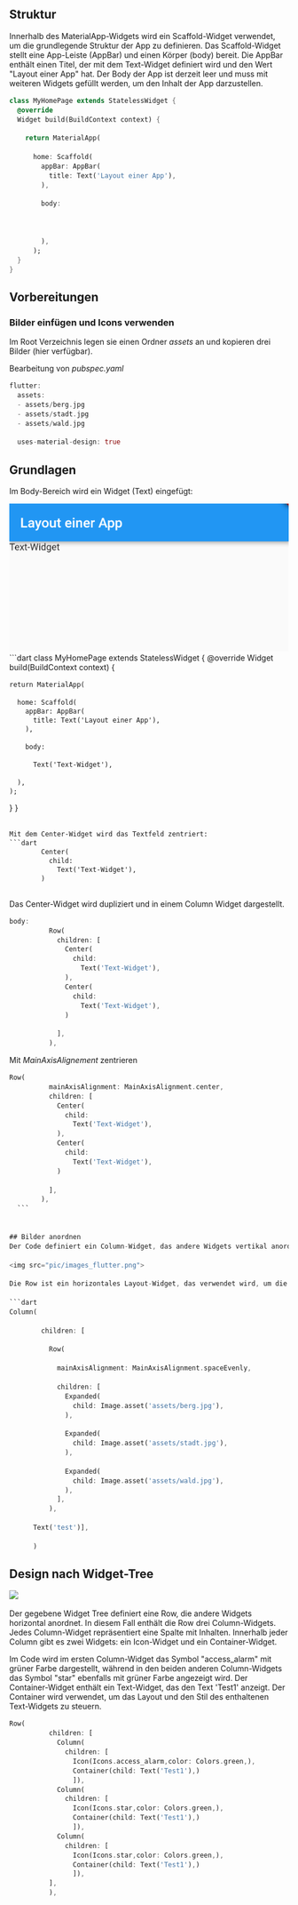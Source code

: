 

## Struktur
Innerhalb des MaterialApp-Widgets wird ein Scaffold-Widget verwendet, um die grundlegende Struktur der App zu definieren. Das Scaffold-Widget stellt eine App-Leiste (AppBar) und einen Körper (body) bereit. Die AppBar enthält einen Titel, der mit dem Text-Widget definiert wird und den Wert "Layout einer App" hat. Der Body der App ist derzeit leer und muss mit weiteren Widgets gefüllt werden, um den Inhalt der App darzustellen.

```dart
class MyHomePage extends StatelessWidget {
  @override
  Widget build(BuildContext context) {
    
    return MaterialApp(
      
      home: Scaffold(
        appBar: AppBar(
          title: Text('Layout einer App'),
        ),
        
        body:
        
        

        ),
      );
  }
}

```

## Vorbereitungen
### Bilder einfügen und Icons verwenden
Im Root Verzeichnis legen sie einen Ordner *assets* an und kopieren drei Bilder (hier verfügbar).

Bearbeitung von *pubspec.yaml*
```dart
flutter:
  assets:
  - assets/berg.jpg
  - assets/stadt.jpg
  - assets/wald.jpg

  uses-material-design: true
```

## Grundlagen
Im Body-Bereich wird ein Widget (Text) eingefügt:

<img src="pic/g1.png">
```dart
class MyHomePage extends StatelessWidget {
  @override
  Widget build(BuildContext context) {
    
    return MaterialApp(
      
      home: Scaffold(
        appBar: AppBar(
          title: Text('Layout einer App'),
        ),
        
        body:
        
          Text('Text-Widget'),

      ),
    );
  }
}
```

Mit dem Center-Widget wird das Textfeld zentriert:
```dart
        Center(
          child: 
            Text('Text-Widget'),
        )
  
```

Das Center-Widget wird dupliziert und in einem Column Widget dargestellt.

```dart
body:
          Row(
            children: [
              Center(
                child: 
                  Text('Text-Widget'),
              ),
              Center(
                child: 
                  Text('Text-Widget'),
              )

            ],
          ),
   ```
   
  Mit *MainAxisAlignement* zentrieren
  
  ```dart
  Row(
            mainAxisAlignment: MainAxisAlignment.center,
            children: [
              Center(
                child: 
                  Text('Text-Widget'),
              ),
              Center(
                child: 
                  Text('Text-Widget'),
              )

            ],
          ),
    ```
   

## Bilder anordnen
Der Code definiert ein Column-Widget, das andere Widgets vertikal anordnet. Es enthält zwei Hauptkomponenten: eine Row und einen Text.

<img src="pic/images_flutter.png">

Die Row ist ein horizontales Layout-Widget, das verwendet wird, um die Bilder nebeneinander anzuordnen. Es enthält drei Expanded-Widgets, die jeweils ein Bild darstellen. Das Attribut "mainAxisAlignment" wird auf "spaceEvenly" gesetzt, was bedeutet, dass der verfügbare Platz gleichmäßig zwischen den Kindern der Row aufgeteilt wird. Dadurch werden die Bilder mit gleichem Abstand zueinander platziert. Jedes Expanded-Widget enthält ein Image-Widget, das ein Bild aus den angegebenen Dateipfaden anzeigt. Die Bilder 'berg.jpg', 'stadt.jpg' und 'wald.jpg' befinden sich im Verzeichnis 'assets' innerhalb des Projekts. Nach der Row wird ein Text-Widget hinzugefügt, das den Text "test" anzeigt. Es wird innerhalb der Column platziert und erscheint unterhalb der Reihe mit den Bildern.

```dart
Column(
        
          children: [
          
            Row(
            
              mainAxisAlignment: MainAxisAlignment.spaceEvenly,
              
              children: [
                Expanded(
                  child: Image.asset('assets/berg.jpg'),
                ),

                Expanded(
                  child: Image.asset('assets/stadt.jpg'),
                ),
                
                Expanded(
                  child: Image.asset('assets/wald.jpg'),
                ),
              ],
            ),
        
        Text('test')],

        )


```
## Design nach Widget-Tree
<img src="https://docs.flutter.dev/assets/images/docs/ui/layout/sample-flutter-layout.png">

Der gegebene Widget Tree definiert eine Row, die andere Widgets horizontal anordnet. In diesem Fall enthält die Row drei Column-Widgets. Jedes Column-Widget repräsentiert eine Spalte mit Inhalten. Innerhalb jeder Column gibt es zwei Widgets: ein Icon-Widget und ein Container-Widget.

Im Code wird im ersten Column-Widget das Symbol "access_alarm" mit grüner Farbe dargestellt, während in den beiden anderen Column-Widgets das Symbol "star" ebenfalls mit grüner Farbe angezeigt wird. Der Container-Widget enthält ein Text-Widget, das den Text 'Test1' anzeigt. Der Container wird verwendet, um das Layout und den Stil des enthaltenen Text-Widgets zu steuern.

```dart
Row(
          children: [
            Column(
              children: [
                Icon(Icons.access_alarm,color: Colors.green,),
                Container(child: Text('Test1'),)
                ]),
            Column(
              children: [
                Icon(Icons.star,color: Colors.green,),
                Container(child: Text('Test1'),)
                ]),
            Column(
              children: [
                Icon(Icons.star,color: Colors.green,),
                Container(child: Text('Test1'),)
                ]),
          ],
          ),
```
